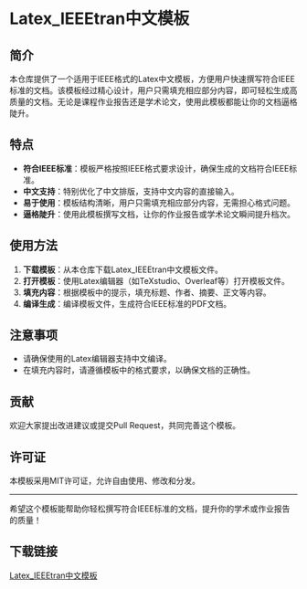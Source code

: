 # Latex_IEEEtran中文模板

## 简介

本仓库提供了一个适用于IEEE格式的Latex中文模板，方便用户快速撰写符合IEEE标准的文档。该模板经过精心设计，用户只需填充相应部分内容，即可轻松生成高质量的文档。无论是课程作业报告还是学术论文，使用此模板都能让你的文档逼格陡升。

## 特点

- **符合IEEE标准**：模板严格按照IEEE格式要求设计，确保生成的文档符合IEEE标准。
- **中文支持**：特别优化了中文排版，支持中文内容的直接输入。
- **易于使用**：模板结构清晰，用户只需填充相应部分内容，无需担心格式问题。
- **逼格陡升**：使用此模板撰写文档，让你的作业报告或学术论文瞬间提升档次。

## 使用方法

1. **下载模板**：从本仓库下载Latex_IEEEtran中文模板文件。
2. **打开模板**：使用Latex编辑器（如TeXstudio、Overleaf等）打开模板文件。
3. **填充内容**：根据模板中的提示，填充标题、作者、摘要、正文等内容。
4. **编译生成**：编译模板文件，生成符合IEEE标准的PDF文档。

## 注意事项

- 请确保使用的Latex编辑器支持中文编译。
- 在填充内容时，请遵循模板中的格式要求，以确保文档的正确性。

## 贡献

欢迎大家提出改进建议或提交Pull Request，共同完善这个模板。

## 许可证

本模板采用MIT许可证，允许自由使用、修改和分发。

---

希望这个模板能帮助你轻松撰写符合IEEE标准的文档，提升你的学术或作业报告的质量！

## 下载链接

[Latex_IEEEtran中文模板](https://pan.quark.cn/s/eceee2f2a92a)